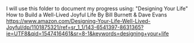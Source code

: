 I will use this folder to document my progress using:
 "Designing Your Life" 
 How to Build a Well-Lived Joyful Life
 By Bill Burnett & Dave Evans
 https://www.amazon.com/Designing-Your-Life-Well-Lived-Joyful/dp/1101875321/ref=sr_1_1/143-6541397-8631365?ie=UTF8&qid=1547416461&sr=8-1&keywords=designing+your+life
